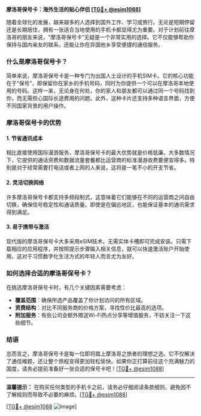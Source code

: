 **摩洛哥保号卡：海外生活的贴心伴侣 [[TG💪+ @esim1088](https://t.me/s/esim1088)]**

随着全球化的发展，越来越多的人选择到国外工作、学习或旅行。无论是短期停留还是长期居住，拥有一张适合当地使用的手机卡都显得尤为重要。对于计划前往摩洛哥的朋友来说，“摩洛哥保号卡”无疑是一个非常实用的选择。它不仅能够帮助你保持与国内亲友的联系，还能让你在异国他乡享受便捷的通信服务。

### 什么是摩洛哥保号卡？

简单来说，摩洛哥保号卡是一种专门为出国人士设计的手机SIM卡。它的核心功能在于“保号”，即保留你在家乡的手机号码，同时为你提供一个可以在摩洛哥本地使用的号码。这样一来，无论身在何处，你的家人和朋友都可以通过同一个号码找到你，而无需担心国际长途费用的问题。此外，这种卡片还支持多种语言界面，方便不同国家背景的用户操作。

### 摩洛哥保号卡的优势

#### 1. 节省通讯成本
相比直接使用国际漫游服务，摩洛哥保号卡的最大优势就是价格低廉。大多数情况下，它提供的通话资费和数据流量套餐都比运营商的标准漫游收费要便宜得多。特别是对于经常需要打电话或者上网的人来说，这将是一笔不小的开支节省。

#### 2. 灵活切换网络
许多摩洛哥保号卡都支持多频段制式，这意味着它们能够在不同的运营商之间自由切换，确保信号稳定性和通话质量。即使是在偏远地区，也能保证基本的通讯需求得到满足。

#### 3. 易于携带与激活
现代版的摩洛哥保号卡大多采用eSIM技术，无需实体卡槽即可完成安装。只需下载相应的应用程序，并按照提示步骤输入相关信息，就可以快速激活账户开始使用。这对于习惯数字化生活方式的年轻人而言尤为友好。

### 如何选择合适的摩洛哥保号卡？

在挑选摩洛哥保号卡时，有几个关键因素需要考虑：

- **覆盖范围**：确保所选产品覆盖了你计划访问的所有区域。
- **资费结构**：对比不同服务商的价格方案，寻找性价比最高的选项。
- **附加服务**：有些公司会额外赠送Wi-Fi热点分享等增值服务，不妨关注一下这些细节。

### 结语

总而言之，摩洛哥保号卡是每一位即将踏上摩洛哥之旅者的理想之选。它不仅解决了通信难题，还让整个旅程变得更加轻松愉快。如果你正打算前往这个充满魅力的国度，请务必提前准备好一张合适的保号卡吧！[[TG💪+ @esim1088](https://t.me/s/esim1088)]

---

**温馨提示：** 在购买任何类型的手机卡之前，请务必仔细阅读条款细则，避免因不了解规则而导致不必要的麻烦。[[TG💪+ @esim1088](https://t.me/s/esim1088)] 

[[TG💪+ @esim1088](https://t.me/s/esim1088) ![Image](https://i.postimg.cc/4NQfJmqS/Snipaste-2025-05-13-00-14-12.png)]